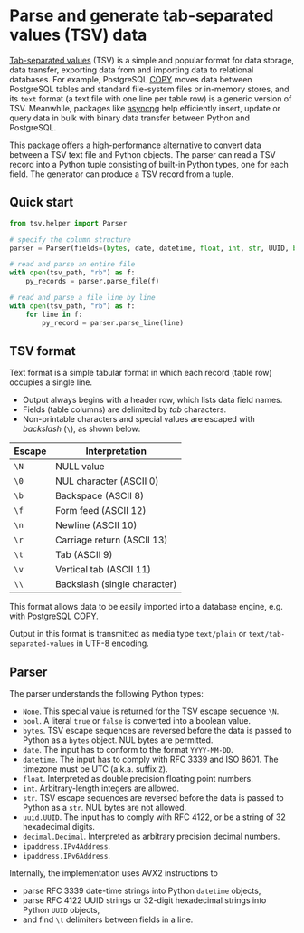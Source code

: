 # Parse and generate tab-separated values (TSV) data

[Tab-separated values](https://en.wikipedia.org/wiki/Tab-separated_values) (TSV) is a simple and popular format for data storage, data transfer, exporting data from and importing data to relational databases. For example, PostgreSQL [COPY](https://www.postgresql.org/docs/current/sql-copy.html) moves data between PostgreSQL tables and standard file-system files or in-memory stores, and its `text` format (a text file with one line per table row) is a generic version of TSV. Meanwhile, packages like [asyncpg](https://magicstack.github.io/asyncpg/current/index.html) help efficiently insert, update or query data in bulk with binary data transfer between Python and PostgreSQL.

This package offers a high-performance alternative to convert data between a TSV text file and Python objects. The parser can read a TSV record into a Python tuple consisting of built-in Python types, one for each field. The generator can produce a TSV record from a tuple.

## Quick start

```python
from tsv.helper import Parser

# specify the column structure
parser = Parser(fields=(bytes, date, datetime, float, int, str, UUID, bool))

# read and parse an entire file 
with open(tsv_path, "rb") as f:
    py_records = parser.parse_file(f)

# read and parse a file line by line
with open(tsv_path, "rb") as f:
    for line in f:
        py_record = parser.parse_line(line)
```

## TSV format

Text format is a simple tabular format in which each record (table row) occupies a single line.

* Output always begins with a header row, which lists data field names.
* Fields (table columns) are delimited by *tab* characters.
* Non-printable characters and special values are escaped with *backslash* (`\`), as shown below:

| Escape | Interpretation               |
| ------ | ---------------------------- |
| `\N`   | NULL value                   |
| `\0`   | NUL character (ASCII 0)      |
| `\b`   | Backspace (ASCII 8)          |
| `\f`   | Form feed (ASCII 12)         |
| `\n`   | Newline (ASCII 10)           |
| `\r`   | Carriage return (ASCII 13)   |
| `\t`   | Tab (ASCII 9)                |
| `\v`   | Vertical tab (ASCII 11)      |
| `\\`   | Backslash (single character) |

This format allows data to be easily imported into a database engine, e.g. with PostgreSQL [COPY](https://www.postgresql.org/docs/current/sql-copy.html).

Output in this format is transmitted as media type `text/plain` or `text/tab-separated-values` in UTF-8 encoding.

## Parser

The parser understands the following Python types:

* `None`. This special value is returned for the TSV escape sequence `\N`.
* `bool`. A literal `true` or `false` is converted into a boolean value.
* `bytes`. TSV escape sequences are reversed before the data is passed to Python as a `bytes` object. NUL bytes are permitted.
* `date`. The input has to conform to the format `YYYY-MM-DD`.
* `datetime`. The input has to comply with RFC 3339 and ISO 8601. The timezone must be UTC (a.k.a. suffix `Z`).
* `float`. Interpreted as double precision floating point numbers.
* `int`. Arbitrary-length integers are allowed.
* `str`. TSV escape sequences are reversed before the data is passed to Python as a `str`. NUL bytes are not allowed.
* `uuid.UUID`. The input has to comply with RFC 4122, or be a string of 32 hexadecimal digits.
* `decimal.Decimal`. Interpreted as arbitrary precision decimal numbers.
* `ipaddress.IPv4Address`.
* `ipaddress.IPv6Address`.

Internally, the implementation uses AVX2 instructions to

* parse RFC 3339 date-time strings into Python `datetime` objects,
* parse RFC 4122 UUID strings or 32-digit hexadecimal strings into Python `UUID` objects,
* and find `\t` delimiters between fields in a line.
